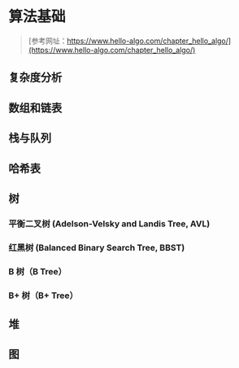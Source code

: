 # 算法基础

>[参考网址：https://www.hello-algo.com/chapter_hello_algo/](https://www.hello-algo.com/chapter_hello_algo/)

## 复杂度分析



## 数组和链表



## 栈与队列



## 哈希表



## 树

### 平衡二叉树 (Adelson-Velsky and Landis Tree, AVL)



### 红黑树 (Balanced Binary Search Tree, BBST)



### B 树（B Tree）



### B+ 树（B+ Tree）




## 堆


## 图
